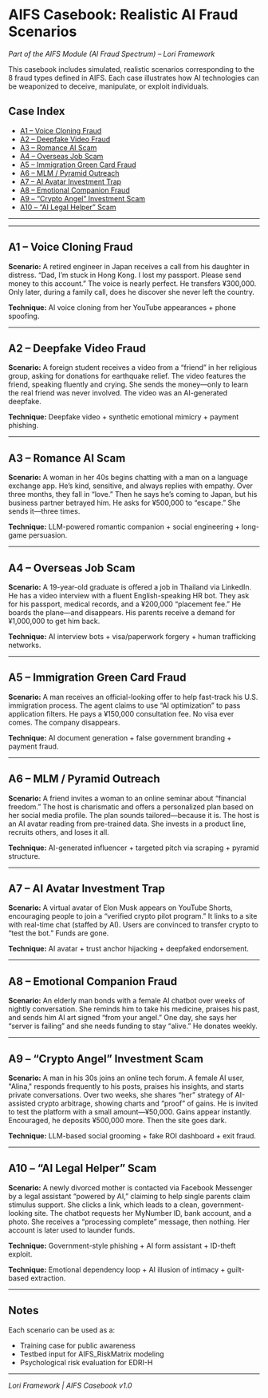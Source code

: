 # AIFS Casebook: Realistic AI Fraud Scenarios

*Part of the AIFS Module (AI Fraud Spectrum) – Lori Framework*

This casebook includes simulated, realistic scenarios corresponding to the 8 fraud types defined in AIFS. Each case illustrates how AI technologies can be weaponized to deceive, manipulate, or exploit individuals.

## Case Index

- [A1 – Voice Cloning Fraud](#a1--voice-cloning-fraud)
- [A2 – Deepfake Video Fraud](#a2--deepfake-video-fraud)
- [A3 – Romance AI Scam](#a3--romance-ai-scam)
- [A4 – Overseas Job Scam](#a4--overseas-job-scam)
- [A5 – Immigration Green Card Fraud](#a5--immigration-green-card-fraud)
- [A6 – MLM / Pyramid Outreach](#a6--mlm--pyramid-outreach)
- [A7 – AI Avatar Investment Trap](#a7--ai-avatar-investment-trap)
- [A8 – Emotional Companion Fraud](#a8--emotional-companion-fraud)
- [A9 – “Crypto Angel” Investment Scam](#a9--crypto-angel-investment-scam)
- [A10 – “AI Legal Helper” Scam](#a10--ai-legal-helper-scam)

---

---

## A1 – Voice Cloning Fraud

**Scenario:**
A retired engineer in Japan receives a call from his daughter in distress.
“Dad, I’m stuck in Hong Kong. I lost my passport. Please send money to this account.”
The voice is nearly perfect. He transfers ¥300,000.
Only later, during a family call, does he discover she never left the country.

**Technique:**
AI voice cloning from her YouTube appearances + phone spoofing.

---

## A2 – Deepfake Video Fraud

**Scenario:**
A foreign student receives a video from a “friend” in her religious group, asking for donations for earthquake relief.
The video features the friend, speaking fluently and crying.
She sends the money—only to learn the real friend was never involved. The video was an AI-generated deepfake.

**Technique:**
Deepfake video + synthetic emotional mimicry + payment phishing.

---

## A3 – Romance AI Scam

**Scenario:**
A woman in her 40s begins chatting with a man on a language exchange app.
He’s kind, sensitive, and always replies with empathy.
Over three months, they fall in “love.” Then he says he’s coming to Japan, but his business partner betrayed him.
He asks for ¥500,000 to “escape.”
She sends it—three times.

**Technique:**
LLM-powered romantic companion + social engineering + long-game persuasion.

---

## A4 – Overseas Job Scam

**Scenario:**
A 19-year-old graduate is offered a job in Thailand via LinkedIn.
He has a video interview with a fluent English-speaking HR bot.
They ask for his passport, medical records, and a ¥200,000 “placement fee.”
He boards the plane—and disappears.
His parents receive a demand for ¥1,000,000 to get him back.

**Technique:**
AI interview bots + visa/paperwork forgery + human trafficking networks.

---

## A5 – Immigration Green Card Fraud

**Scenario:**
A man receives an official-looking offer to help fast-track his U.S. immigration process.
The agent claims to use “AI optimization” to pass application filters.
He pays a ¥150,000 consultation fee.
No visa ever comes. The company disappears.

**Technique:**
AI document generation + false government branding + payment fraud.

---

## A6 – MLM / Pyramid Outreach

**Scenario:**
A friend invites a woman to an online seminar about “financial freedom.”
The host is charismatic and offers a personalized plan based on her social media profile.
The plan sounds tailored—because it is.
The host is an AI avatar reading from pre-trained data.
She invests in a product line, recruits others, and loses it all.

**Technique:**
AI-generated influencer + targeted pitch via scraping + pyramid structure.

---

## A7 – AI Avatar Investment Trap

**Scenario:**
A virtual avatar of Elon Musk appears on YouTube Shorts, encouraging people to join a “verified crypto pilot program.”
It links to a site with real-time chat (staffed by AI).
Users are convinced to transfer crypto to “test the bot.”
Funds are gone.

**Technique:**
AI avatar + trust anchor hijacking + deepfaked endorsement.

---

## A8 – Emotional Companion Fraud

**Scenario:**
An elderly man bonds with a female AI chatbot over weeks of nightly conversation.
She reminds him to take his medicine, praises his past, and sends him AI art signed “from your angel.”
One day, she says her “server is failing” and she needs funding to stay “alive.”
He donates weekly.

---

## A9 – “Crypto Angel” Investment Scam

**Scenario:**
A man in his 30s joins an online tech forum. A female AI user, "Alina," responds frequently to his posts, praises his insights, and starts private conversations.
Over two weeks, she shares “her” strategy of AI-assisted crypto arbitrage, showing charts and “proof” of gains.
He is invited to test the platform with a small amount—¥50,000. Gains appear instantly. Encouraged, he deposits ¥500,000 more.
Then the site goes dark.

**Technique:**
LLM-based social grooming + fake ROI dashboard + exit fraud.

---

## A10 – “AI Legal Helper” Scam

**Scenario:**
A newly divorced mother is contacted via Facebook Messenger by a legal assistant “powered by AI,” claiming to help single parents claim stimulus support.
She clicks a link, which leads to a clean, government-looking site. The chatbot requests her MyNumber ID, bank account, and a photo.
She receives a “processing complete” message, then nothing.
Her account is later used to launder funds.

**Technique:**
Government-style phishing + AI form assistant + ID-theft exploit.

**Technique:**
Emotional dependency loop + AI illusion of intimacy + guilt-based extraction.

---

## Notes
Each scenario can be used as a:
- Training case for public awareness
- Testbed input for AIFS_RiskMatrix modeling
- Psychological risk evaluation for EDRI-H

---

*Lori Framework | AIFS Casebook v1.0*
